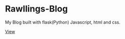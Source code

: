 # Rawllings-Blog
My Blog built with flask(Python) Javascript, html and css.

[View](https://rawllings-blog.herokuapp.com/)
